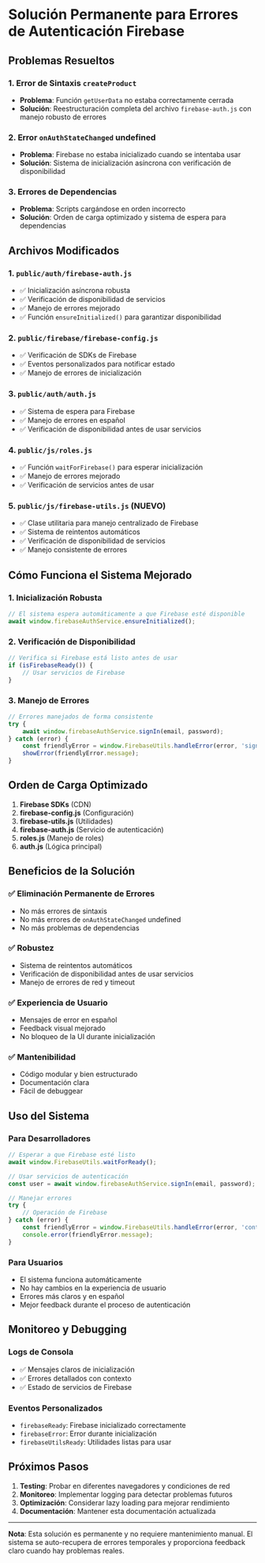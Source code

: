 # Solución Permanente para Errores de Autenticación Firebase

## Problemas Resueltos

### 1. Error de Sintaxis `createProduct`
- **Problema**: Función `getUserData` no estaba correctamente cerrada
- **Solución**: Reestructuración completa del archivo `firebase-auth.js` con manejo robusto de errores

### 2. Error `onAuthStateChanged` undefined
- **Problema**: Firebase no estaba inicializado cuando se intentaba usar
- **Solución**: Sistema de inicialización asíncrona con verificación de disponibilidad

### 3. Errores de Dependencias
- **Problema**: Scripts cargándose en orden incorrecto
- **Solución**: Orden de carga optimizado y sistema de espera para dependencias

## Archivos Modificados

### 1. `public/auth/firebase-auth.js`
- ✅ Inicialización asíncrona robusta
- ✅ Verificación de disponibilidad de servicios
- ✅ Manejo de errores mejorado
- ✅ Función `ensureInitialized()` para garantizar disponibilidad

### 2. `public/firebase/firebase-config.js`
- ✅ Verificación de SDKs de Firebase
- ✅ Eventos personalizados para notificar estado
- ✅ Manejo de errores de inicialización

### 3. `public/auth/auth.js`
- ✅ Sistema de espera para Firebase
- ✅ Manejo de errores en español
- ✅ Verificación de disponibilidad antes de usar servicios

### 4. `public/js/roles.js`
- ✅ Función `waitForFirebase()` para esperar inicialización
- ✅ Manejo de errores mejorado
- ✅ Verificación de servicios antes de usar

### 5. `public/js/firebase-utils.js` (NUEVO)
- ✅ Clase utilitaria para manejo centralizado de Firebase
- ✅ Sistema de reintentos automáticos
- ✅ Verificación de disponibilidad de servicios
- ✅ Manejo consistente de errores

## Cómo Funciona el Sistema Mejorado

### 1. Inicialización Robusta
```javascript
// El sistema espera automáticamente a que Firebase esté disponible
await window.firebaseAuthService.ensureInitialized();
```

### 2. Verificación de Disponibilidad
```javascript
// Verifica si Firebase está listo antes de usar
if (isFirebaseReady()) {
    // Usar servicios de Firebase
}
```

### 3. Manejo de Errores
```javascript
// Errores manejados de forma consistente
try {
    await window.firebaseAuthService.signIn(email, password);
} catch (error) {
    const friendlyError = window.FirebaseUtils.handleError(error, 'signin');
    showError(friendlyError.message);
}
```

## Orden de Carga Optimizado

1. **Firebase SDKs** (CDN)
2. **firebase-config.js** (Configuración)
3. **firebase-utils.js** (Utilidades)
4. **firebase-auth.js** (Servicio de autenticación)
5. **roles.js** (Manejo de roles)
6. **auth.js** (Lógica principal)

## Beneficios de la Solución

### ✅ Eliminación Permanente de Errores
- No más errores de sintaxis
- No más errores de `onAuthStateChanged` undefined
- No más problemas de dependencias

### ✅ Robustez
- Sistema de reintentos automáticos
- Verificación de disponibilidad antes de usar servicios
- Manejo de errores de red y timeout

### ✅ Experiencia de Usuario
- Mensajes de error en español
- Feedback visual mejorado
- No bloqueo de la UI durante inicialización

### ✅ Mantenibilidad
- Código modular y bien estructurado
- Documentación clara
- Fácil de debuggear

## Uso del Sistema

### Para Desarrolladores
```javascript
// Esperar a que Firebase esté listo
await window.FirebaseUtils.waitForReady();

// Usar servicios de autenticación
const user = await window.firebaseAuthService.signIn(email, password);

// Manejar errores
try {
    // Operación de Firebase
} catch (error) {
    const friendlyError = window.FirebaseUtils.handleError(error, 'context');
    console.error(friendlyError.message);
}
```

### Para Usuarios
- El sistema funciona automáticamente
- No hay cambios en la experiencia de usuario
- Errores más claros y en español
- Mejor feedback durante el proceso de autenticación

## Monitoreo y Debugging

### Logs de Consola
- ✅ Mensajes claros de inicialización
- ✅ Errores detallados con contexto
- ✅ Estado de servicios de Firebase

### Eventos Personalizados
- `firebaseReady`: Firebase inicializado correctamente
- `firebaseError`: Error durante inicialización
- `firebaseUtilsReady`: Utilidades listas para usar

## Próximos Pasos

1. **Testing**: Probar en diferentes navegadores y condiciones de red
2. **Monitoreo**: Implementar logging para detectar problemas futuros
3. **Optimización**: Considerar lazy loading para mejorar rendimiento
4. **Documentación**: Mantener esta documentación actualizada

---

**Nota**: Esta solución es permanente y no requiere mantenimiento manual. El sistema se auto-recupera de errores temporales y proporciona feedback claro cuando hay problemas reales.
